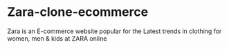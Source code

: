 # Zara-clone-ecommerce
Zara is an E-commerce website popular for the Latest trends in
clothing for women, men & kids at ZARA online
